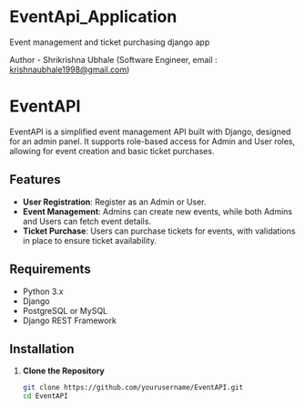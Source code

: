 # EventApi_Application
Event management and ticket purchasing django app

Author - Shrikrishna Ubhale (Software Engineer, email : krishnaubhale1998@gmail.com)

# EventAPI

EventAPI is a simplified event management API built with Django, designed for an admin panel. It supports role-based access for Admin and User roles, allowing for event creation and basic ticket purchases.

## Features

- **User Registration**: Register as an Admin or User.
- **Event Management**: Admins can create new events, while both Admins and Users can fetch event details.
- **Ticket Purchase**: Users can purchase tickets for events, with validations in place to ensure ticket availability.

## Requirements

- Python 3.x
- Django
- PostgreSQL or MySQL
- Django REST Framework

## Installation

1. **Clone the Repository**
   ```bash
   git clone https://github.com/yourusername/EventAPI.git
   cd EventAPI
